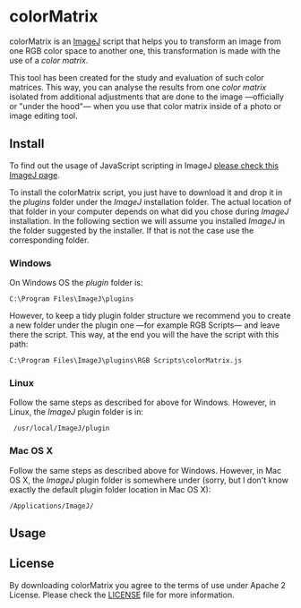 colorMatrix
===========
colorMatrix is an [ImageJ](http://imagej.nih.gov/ij/) script that helps you to transform an image from one RGB color space to another one, this transformation is made with the use of a *color matrix*.

This tool has been created for the study and evaluation of such color matrices. This way, you can analyse the results from one *color matrix* isolated from additional adjustments that are done to the image &mdash;officially or "under the hood"&mdash; when you use that color matrix inside of a photo or image editing tool.

Install
-------

To find out the usage of JavaScript scripting in ImageJ [please check this ImageJ page](http://rsbweb.nih.gov/ij/developer/javascript.html).

To install the colorMatrix script, you just have to download it and drop it in the *plugins* folder under the *ImageJ* installation folder. The actual location of that folder in your computer depends on what did you chose during *ImageJ* installation. In the following section we will assume you installed *ImageJ* in the folder suggested by the installer. If that is not the case use the corresponding folder.

### Windows ###

On Windows OS the *plugin* folder is:

    C:\Program Files\ImageJ\plugins

However, to keep a tidy plugin folder structure we recommend you to create a new folder under the plugin one &mdash;for example RGB Scripts&mdash; and leave there the script. This way, at the end you will the have the script with this path:

    C:\Program Files\ImageJ\plugins\RGB Scripts\colorMatrix.js

### Linux ###

Follow the same steps as described for above for Windows. However, in Linux, the *ImageJ* plugin folder is in:

     /usr/local/ImageJ/plugin

### Mac OS X ###

Follow the same steps as described above for Windows. However, in Mac OS X, the *ImageJ* plugin folder is somewhere under (sorry, but I don't know exactly the default plugin folder location in Mac OS X):

    /Applications/ImageJ/
     
Usage
-----


License
-------

By downloading colorMatrix you agree to the terms of use under Apache 2 License. Please check the [LICENSE](https://github.com/oscardelama/ImageJ-colorMatrix-js/blob/master/LICENSE) file for more information.

  